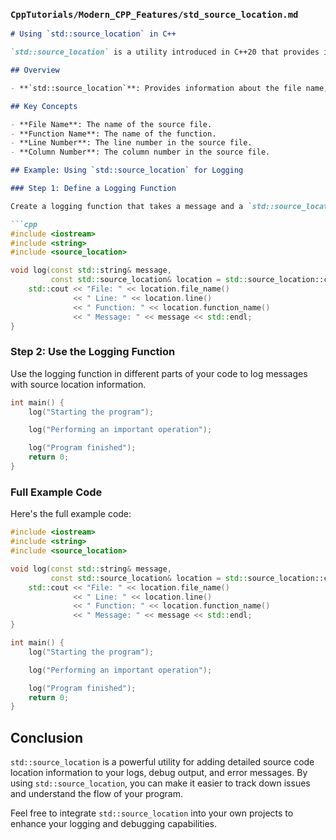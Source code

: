 ### `CppTutorials/Modern_CPP_Features/std_source_location.md`

```markdown
# Using `std::source_location` in C++

`std::source_location` is a utility introduced in C++20 that provides information about the source code location. It is particularly useful for logging, debugging, and error reporting. 

## Overview

- **`std::source_location`**: Provides information about the file name, function name, line number, and column number where the `std::source_location::current()` call is made.

## Key Concepts

- **File Name**: The name of the source file.
- **Function Name**: The name of the function.
- **Line Number**: The line number in the source file.
- **Column Number**: The column number in the source file.

## Example: Using `std::source_location` for Logging

### Step 1: Define a Logging Function

Create a logging function that takes a message and a `std::source_location` parameter with a default value.

```cpp
#include <iostream>
#include <string>
#include <source_location>

void log(const std::string& message, 
         const std::source_location& location = std::source_location::current()) {
    std::cout << "File: " << location.file_name()
              << " Line: " << location.line()
              << " Function: " << location.function_name()
              << " Message: " << message << std::endl;
}
```

### Step 2: Use the Logging Function

Use the logging function in different parts of your code to log messages with source location information.

```cpp
int main() {
    log("Starting the program");

    log("Performing an important operation");

    log("Program finished");
    return 0;
}
```

### Full Example Code

Here's the full example code:

```cpp
#include <iostream>
#include <string>
#include <source_location>

void log(const std::string& message, 
         const std::source_location& location = std::source_location::current()) {
    std::cout << "File: " << location.file_name()
              << " Line: " << location.line()
              << " Function: " << location.function_name()
              << " Message: " << message << std::endl;
}

int main() {
    log("Starting the program");

    log("Performing an important operation");

    log("Program finished");
    return 0;
}
```

## Conclusion

`std::source_location` is a powerful utility for adding detailed source code location information to your logs, debug output, and error messages. By using `std::source_location`, you can make it easier to track down issues and understand the flow of your program.

Feel free to integrate `std::source_location` into your own projects to enhance your logging and debugging capabilities.
```

